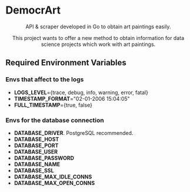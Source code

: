 # DemocrArt

<center>

API &amp; scraper developed in Go to obtain art paintings easily.

This project wants to offer a new method to obtain information for data science projects which work with art paintings.

</center>

## Required Environment Variables

### Envs that affect to the logs

- **LOGS_LEVEL**={trace, debug, info, warning, error, fatal}
- **TIMESTAMP_FORMAT**="02-01-2006 15:04:05"
- **FULL_TIMESTAMP**={true, false}

### Envs for the database connection

- **DATABASE_DRIVER**. PostgreSQL recommended.
- **DATABASE_HOST**
- **DATABASE_PORT**
- **DATABASE_USER**
- **DATABASE_PASSWORD**
- **DATABASE_NAME**
- **DATABASE_SSL**
- **DATABASE_MAX_IDLE_CONNS**
- **DATABASE_MAX_OPEN_CONNS**
